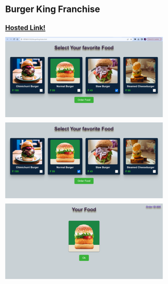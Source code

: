 # Burger King Franchise


## [Hosted Link!](https://hsc92180.github.io/Geekster_Assignment/BurgerKing)


![Alt text](image.png)

![Alt text](image-1.png)

![Alt text](image-2.png)